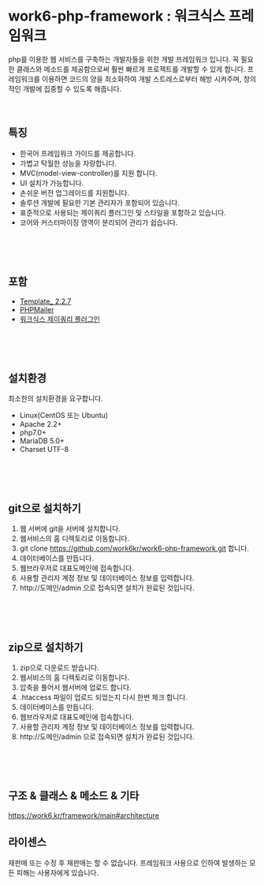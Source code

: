 # work6-php-framework : 워크식스 프레임워크
php를 이용한 웹 서비스를 구축하는 개발자들을 위한 개발 프레임워크 입니다.
꼭 필요한 클래스와 메소드를 제공함으로써 훨씬 빠르게 프로젝트를 개발할 수 있게 합니다.
프레임워크를 이용하면 코드의 양을 최소화하여 개발 스트레스로부터 해방 시켜주며, 창의적인 개발에 집중할 수 있도록 해줍니다.
<br>
<br>
<br>

## 특징
- 한국어 프레임워크 가이드를 제공합니다.
- 가볍고 탁월한 성능을 자랑합니다.
- MVC(model-view-controller)를 지원 합니다.
- UI 설치가 가능합니다.
- 손쉬운 버전 업그레이드를 지원합니다.
- 솔루션 개발에 필요한 기본 관리자가 포함되어 있습니다.
- 표준적으로 사용되는 제이쿼리 플러그인 및 스타일을 포함하고 있습니다.
- 코어와 커스터마이징 영역이 분리되어 관리가 쉽습니다.
<br>
<br>
<br>

## 포함
- [Template_ 2.2.7](https://tpl.xtac.net/introduction/)
- [PHPMailer](https://github.com/PHPMailer/PHPMailer/)
- [워크식스 제이쿼리 플러그인](https://work6.kr/plugin)
<br>
<br>
<br>

## 설치환경
최소한의 설치환경을 요구합니다.
- Linux(CentOS 또는 Ubuntu)
- Apache 2.2+
- php7.0+
- MariaDB 5.0+
- Charset UTF-8
<br>
<br>
<br>

## git으로 설치하기
1. 웹 서버에 git을 서버에 설치합니다.
1. 웹서비스의 홈 디렉토리로 이동합니다.
1. git clone https://github.com/work6kr/work6-php-framework.git 합니다.
1. 데이터베이스를 만듭니다.
1. 웹브라우저로 대표도메인에 접속합니다.
1. 사용할 관리자 계정 정보 및 데이터베이스 정보를 입력합니다.
1. http://도메인/admin 으로 접속되면 설치가 완료된 것입니다.

<br>
<br>
<br>

## zip으로 설치하기
1. zip으로 다운로드 받습니다.
1. 웹서비스의 홈 디렉토리로 이동합니다.
1. 압축을 풀어서 웹서버에 업로드 합니다.
1. .htaccess 파일이 업로드 되었는지 다시 한번 체크 합니다.
1. 데이터베이스를 만듭니다.
1. 웹브라우저로 대표도메인에 접속합니다.
1. 사용할 관리자 계정 정보 및 데이터베이스 정보를 입력합니다.
1. http://도메인/admin 으로 접속되면 설치가 완료된 것입니다.

<br>
<br>
<br>

## 구조 & 클래스 & 메소드 & 기타
https://work6.kr/framework/main#architecture


## 라이센스
재판매 또는 수정 후 재판매는 할 수 없습니다. 프레임워크 사용으로 인하여 발생하는 모든 피해는 사용자에게 있습니다.
<br>
<br>
<br>
